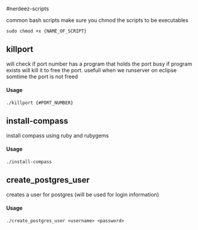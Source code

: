 #nerdeez-scripts


common bash scripts
make sure you chmod the scripts to be executables

```sudo chmod +x {NAME_OF_SCRIPT}```

## killport

will check if port number has a program that holds the port busy
if program exists will kill it to free the port.
usefull when we runserver on eclipse somtime the port is not freed

#### Usage

```./killport {#PORT_NUMBER}```

## install-compass

install compass using ruby and rubygems

#### Usage

```./install-compass```

## create_postgres_user

creates a user for postgres (will be used for login information)

#### Usage

```./create_postgres_user <username> <password>```


